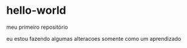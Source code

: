 # hello-world
meu primeiro repositório

eu estou fazendo algumas alteracoes somente como um aprendizado
